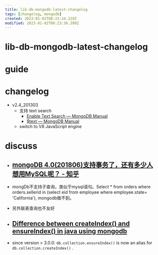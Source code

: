 ```yaml
---
title: lib-db-mongodb-latest-changelog
tags: [changelog, mongodb]
created: 2023-01-02T08:23:24.229Z
modified: 2023-01-02T08:23:36.399Z
---
```


# lib-db-mongodb-latest-changelog

# guide

# changelog
- v2.4_201303
  - 支持 text search
    - [Enable Text Search — MongoDB Manual](https://www.mongodb.com/docs/v2.4/tutorial/enable-text-search/)
    - [$text — MongoDB Manual](https://www.mongodb.com/docs/manual/reference/operator/query/text/)
  - switch to V8 JavaScript engine
# discuss
- ## [mongoDB 4.0(201806)支持事务了，还有多少人想用MySQL呢？ - 知乎](https://www.zhihu.com/question/279843849)
- mongDb不支持子查询，类似于mysql语句。Select * from orders where orders.sellerid in (select eid from employee where employee.state= 'California'), mongodb做不到。
- 另外联表查询也不友好

- ## [Difference between createIndex() and ensureIndex() in java using mongodb](https://stackoverflow.com/questions/25968592)
- since version > 3.0.0: `db.collection.ensureIndex()` is now an alias for `db.collection.createIndex()` .
